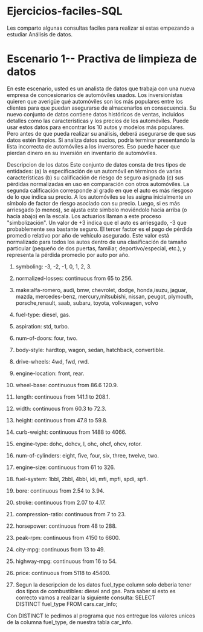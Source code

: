 # Ejercicios-faciles-SQL

Les comparto algunas consultas faciles para realizar si estas empezando a estudiar Análisis de datos. 

# Escenario 1-- Practiva de limpieza de datos
En este escenario, usted es un analista de datos que trabaja con una nueva empresa de concesionarios de automóviles usados. Los inversionistas quieren que averigüe qué automóviles son los más populares entre los clientes para que puedan asegurarse de almacenarlos en consecuencia.
Su nuevo conjunto de datos contiene datos históricos de ventas, incluidos detalles como las características y los precios de los automóviles. 
Puede usar estos datos para encontrar los 10 autos y modelos más populares. Pero antes de que pueda realizar su análisis, deberá asegurarse de que sus datos estén limpios. 
Si analiza datos sucios, podría terminar presentando la lista incorrecta de automóviles a los inversores. 
Eso puede hacer que pierdan dinero en su inversión en inventario de automóviles.

Descripcion de los datos 
Este conjunto de datos consta de tres tipos de entidades: 
(a) la especificación de un automóvil en términos de varias características
(b) su calificación de riesgo de seguro asignada
(c) sus pérdidas normalizadas en uso en comparación con otros automóviles.
La segunda calificación corresponde al grado en que el auto es más riesgoso de lo que indica su precio. A los automóviles se les asigna inicialmente un símbolo de factor de riesgo asociado con su precio. Luego, si es más arriesgado (o menos), se ajusta este símbolo moviéndolo hacia arriba (o hacia abajo) en la escala. Los actuarios llaman a este proceso "simbolización". Un valor de +3 indica que el auto es arriesgado, -3 que probablemente sea bastante seguro.
El tercer factor es el pago de pérdida promedio relativo por año de vehículo asegurado. Este valor está normalizado para todos los autos dentro de una clasificación de tamaño particular (pequeño de dos puertas, familiar, deportivo/especial, etc.), y representa la pérdida promedio por auto por año.

1. symboling: -3, -2, -1, 0, 1, 2, 3.
2. normalized-losses: continuous from 65 to 256.
3. make:alfa-romero, audi, bmw, chevrolet, dodge, honda,isuzu, jaguar, mazda, mercedes-benz, mercury,mitsubishi, nissan, peugot, plymouth, porsche,renault, saab, subaru, toyota, volkswagen, volvo
4. fuel-type: diesel, gas.
5. aspiration: std, turbo.
6. num-of-doors: four, two.
7. body-style: hardtop, wagon, sedan, hatchback, convertible.
8. drive-wheels: 4wd, fwd, rwd.
9. engine-location: front, rear.
10. wheel-base: continuous from 86.6 120.9.
11. length: continuous from 141.1 to 208.1.
12. width: continuous from 60.3 to 72.3.
13. height: continuous from 47.8 to 59.8.
14. curb-weight: continuous from 1488 to 4066.
15. engine-type: dohc, dohcv, l, ohc, ohcf, ohcv, rotor.
16. num-of-cylinders: eight, five, four, six, three, twelve, two.
17. engine-size: continuous from 61 to 326.
18. fuel-system: 1bbl, 2bbl, 4bbl, idi, mfi, mpfi, spdi, spfi.
19. bore: continuous from 2.54 to 3.94.
20. stroke: continuous from 2.07 to 4.17.
21. compression-ratio: continuous from 7 to 23.
22. horsepower: continuous from 48 to 288.
23. peak-rpm: continuous from 4150 to 6600.
24. city-mpg: continuous from 13 to 49.
25. highway-mpg: continuous from 16 to 54.
26. price: continuous from 5118 to 45400.

1. Segun la descripcion de los datos fuel_type column solo deberia tener dos tipos de combustibles: diesel and gas. Para saber si esto es correcto vamos a realizar la siguiente consulta: 
SELECT  
  DISTINCT fuel_type
FROM
  cars.car_info;
  
  Con DISTINCT le pedimos al programa que nos entregue los valores unicos de la columna fuel_type, de nuestra tabla car_info.
  
  
